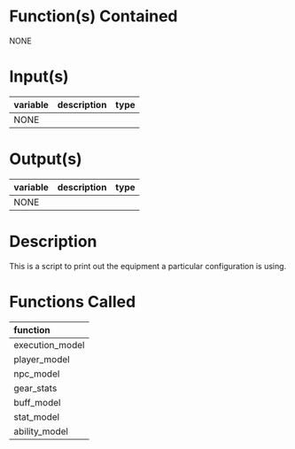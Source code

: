 # Function(s) Contained #

NONE

# Input(s) #

| variable | description | type |
|:---------|:------------|:-----|
| NONE     |

# Output(s) #

| variable | description | type |
|:---------|:------------|:-----|
| NONE     |

# Description #

This is a script to print out the equipment a particular configuration is using.

# Functions Called #
| function |
|:---------|
| execution\_model |
| player\_model |
| npc\_model |
| gear\_stats |
| buff\_model |
| stat\_model |
| ability\_model|